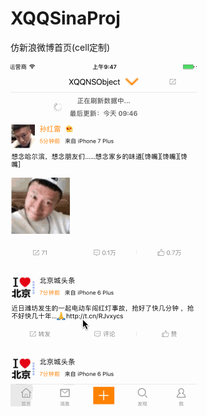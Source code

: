 # XQQSinaProj
仿新浪微博首页(cell定制)



![image](https://github.com/xiaogehenjimo/XQQSinaProj/blob/master/111111111.gif)
